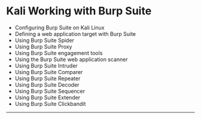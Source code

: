 # Kali Working with Burp Suite

* Configuring Burp Suite on Kali Linux
* Defining a web application target with Burp Suite
* Using Burp Suite Spider
* Using Burp Suite Proxy
* Using Burp Suite engagement tools
* Using the Burp Suite web application scanner
* Using Burp Suite Intruder
* Using Burp Suite Comparer
* Using Burp Suite Repeater
* Using Burp Suite Decoder
* Using Burp Suite Sequencer
* Using Burp Suite Extender
* Using Burp Suite Clickbandit

---
